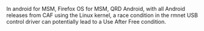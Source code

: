 In android for MSM, Firefox OS for MSM, QRD Android, with all Android releases from CAF using the Linux kernel, a race condition in the rmnet USB control driver can potentially lead to a Use After Free condition.